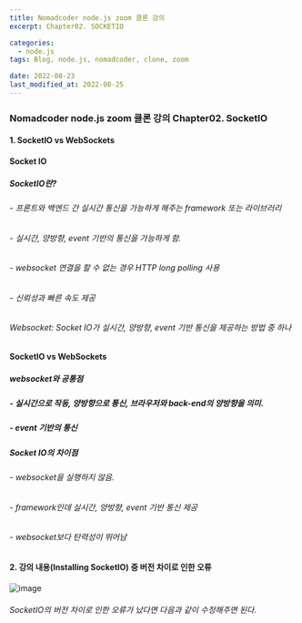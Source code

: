 ```yaml
---
title: Nomadcoder node.js zoom 클론 강의
excerpt: Chapter02. SOCKETIO

categories:
  - node.js
tags: Blog, node.js, nomadcoder, clone, zoom

date: 2022-08-23
last_modified_at: 2022-08-25
---
```


### Nomadcoder node.js zoom 클론 강의 Chapter02. SocketIO


#### 1. SocketIO vs WebSockets

#### Socket IO
##### SocketIO란?
###### - 프론트와 백엔드 간 실시간 통신을 가능하게 해주는 framework 또는 라이브러리
###### - 실시간, 양방향, event 기반의 통신을 가능하게 함.
###### - websocket 연결을 할 수 없는 경우 HTTP long polling 사용
###### - 신뢰성과 빠른 속도 제공

###### Websocket: Socket IO가 실시간, 양방향, event 기반 통신을 제공하는 방법 중 하나


#### SocketIO vs WebSockets
##### websocket와 공통점 
##### - 실시간으로 작동, 양방향으로 통신, 브라우저와 back-end의 양방향을 의미. 
##### - event 기반의 통신
##### Socket IO의 차이점 
###### - websocket을 실행하지 않음. 
###### - framework인데 실시간, 양방향, event 기반 통신 제공
###### - websocket보다 탄력성이 뛰어남

#### 2. 강의 내용(Installing SocketIO) 중 버전 차이로 인한 오류
![image](https://user-images.githubusercontent.com/49359846/186481288-55c94901-71d5-470a-a299-6aac86175620.png)
###### SocketIO의 버전 차이로 인한 오류가 났다면 다음과 같이 수정해주면 된다.

